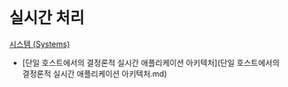 # 실시간 처리
[시스템 (Systems)](../index.md)

- [단일 호스트에서의 결정론적 실시간 애플리케이션 아키텍처](단일 호스트에서의 결정론적 실시간 애플리케이션 아키텍처.md)
